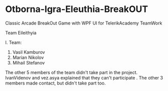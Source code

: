 # Otborna-Igra-Eleuthia-BreakOUT
Classic Arcade BreakOut Game with WPF UI for TelerikAcademy TeamWork

Team Eileithyia

I. Team:
1.	Vasil Kamburov
2.	Marian Nikolov
3.	Mihail Stefanov

The other 5 members of the team didn't take part in the project.
IvanVidenov and vez.asya  explained that they can't participate .
The other 3 members made contact, but didn't take part too.



